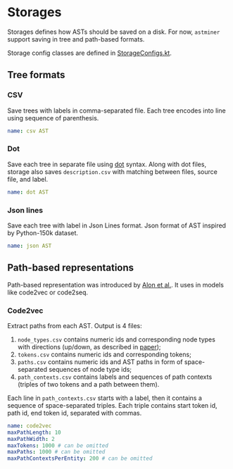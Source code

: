 # Storages

Storages defines how ASTs should be saved on a disk.
For now, `astminer` support saving in tree and path-based formats.

Storage config classes are defined in [StorageConfigs.kt](src/main/kotlin/astminer/config/StorageConfigs.kt).

## Tree formats

### CSV

Save trees with labels in comma-separated file.
Each tree encodes into line using sequence of parenthesis.

 ```yaml
 name: csv AST
 ```

### Dot

Save each tree in separate file using [dot](https://graphviz.org/doc/info/lang.html) syntax.
Along with dot files, storage also saves `description.csv` with matching between files, source file, and label.


 ```yaml
 name: dot AST
 ```

### Json lines

Save each tree with label in Json Lines format.
Json format of AST inspired by Python-150k dataset.

 ```yaml
 name: json AST
 ```

## Path-based representations

Path-based representation was introduced by [Alon et al.](https://arxiv.org/abs/1803.09544).
It uses in models like code2vec or code2seq.

### Code2vec

Extract paths from each AST. Output is 4 files:
1. `node_types.csv` contains numeric ids and corresponding node types with directions (up/down, as described in [paper](https://arxiv.org/pdf/1803.09544.pdf));
2. `tokens.csv` contains numeric ids and corresponding tokens;
3. `paths.csv` contains numeric ids and AST paths in form of space-separated sequences of node type ids;
4. `path_contexts.csv` contains labels and sequences of path contexts (triples of two tokens and a path between them).

Each line in `path_contexts.csv` starts with a label,
then it contains a sequence of space-separated triples. Each triple contains start token id, path id, end token id, separated with commas.

 ```yaml
 name: code2vec
 maxPathLength: 10
 maxPathWidth: 2
 maxTokens: 1000 # can be omitted
 maxPaths: 1000 # can be omitted
 maxPathContextsPerEntity: 200 # can be omitted
 ```
